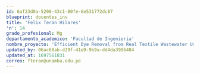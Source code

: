 ```yaml
---
id: 6af23d0a-5208-43c1-80fe-6e531772dc87
blueprint: docentes_inv
title: 'Felix Teran Hilares'
'n': 14
grado_profesional: Mg
departamento_academico: 'Facultad de Ingenieria'
nombre_proyecto: 'Efficient Dye Removal from Real Textile Wastewater Using Orange Seed Powder as Suitable Bio-Adsorbent and Membrane Technology'
updated_by: 06ac68ab-d29f-41e9-9b9a-dd4da3996484
updated_at: 1697561831
correo: fteran@unamba.edu.pe
---
```

